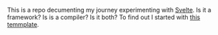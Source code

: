 This is a repo decumenting my journey experimenting with [Svelte](https://svelte.dev). Is it a framework? Is is a compiler? Is it both? To find out I started with [this temmplate](https://github.com/sveltejs/template).